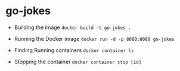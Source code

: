 # go-jokes

* Building the image
`docker build -t go-jokes .`

* Running the Docker image
`docker run -d -p 8080:8080 go-jokes`

* Finding Running containers
`docker container ls`

* Stopping the container
`docker container stop [id]`